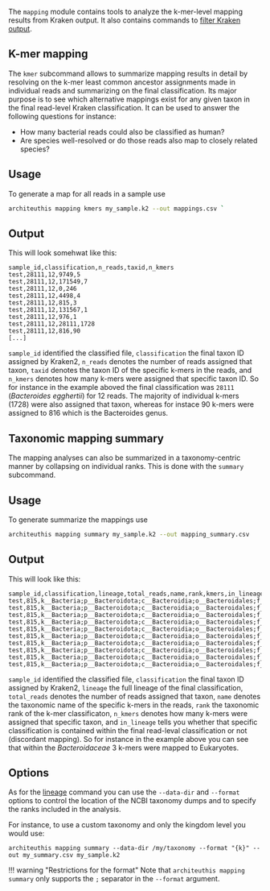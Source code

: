 The `mapping` module contains tools to analyze the k-mer-level mapping results from
Kraken output. It also contains commands to [filter Kraken output](filter.md).

## K-mer mapping

The `kmer` subcommand allows to summarize mapping results in detail by resolving on
the k-mer least common ancestor assignments made in individual reads and summarizing
on the final classification. Its major purpose is to see which alternative mappings
exist for any given taxon in the final read-level Kraken classification. It can be
used to answer the following questions for instance:

- How many bacterial reads could also be classified as human?
- Are species well-resolved or do those reads also map to closely related species?

## Usage

To generate a map for all reads in a sample use

```bash
architeuthis mapping kmers my_sample.k2 --out mappings.csv `
```

## Output

This will look somehwat like this:

```csv
sample_id,classification,n_reads,taxid,n_kmers
test,28111,12,9749,5
test,28111,12,171549,7
test,28111,12,0,246
test,28111,12,4498,4
test,28111,12,815,3
test,28111,12,131567,1
test,28111,12,976,1
test,28111,12,28111,1728
test,28111,12,816,90
[...]
```

`sample_id` identified the classified file, `classification` the final taxon ID assigned
by Kraken2, `n_reads` denotes the number of reads assigned that taxon, `taxid` denotes the
taxon ID of the specific k-mers in the reads, and `n_kmers` denotes how many k-mers were assigned
that specific taxon ID. So for instance in the example aboved the final classification
was `28111` (*Bacteroides egghertii*) for 12 reads. The majority of individual k-mers (1728) were
also assigned that taxon, whereas for instace 90 k-mers were assigned to 816 which is the Bacteroides
genus.

## Taxonomic mapping summary

The mapping analyses can also be summarized in a taxonomy-centric manner by collapsing
on individual ranks. This is done with the `summary` subcommand.

## Usage

To generate summarize the mappings use

```bash
architeuthis mapping summary my_sample.k2 --out mapping_summary.csv
```

## Output

This will look like this:

```csv
sample_id,classification,lineage,total_reads,name,rank,kmers,in_lineage
test,815,k__Bacteria;p__Bacteroidota;c__Bacteroidia;o__Bacteroidales;f__Bacteroidaceae;g__;s__,13,p__Bacteroidota,p,2055,1
test,815,k__Bacteria;p__Bacteroidota;c__Bacteroidia;o__Bacteroidales;f__Bacteroidaceae;g__;s__,13,c__Bacteroidia,c,2055,1
test,815,k__Bacteria;p__Bacteroidota;c__Bacteroidia;o__Bacteroidales;f__Bacteroidaceae;g__;s__,13,o__Bacteroidales,o,2048,1
test,815,k__Bacteria;p__Bacteroidota;c__Bacteroidia;o__Bacteroidales;f__Bacteroidaceae;g__;s__,13,f__Bacteroidaceae,f,1794,1
test,815,k__Bacteria;p__Bacteroidota;c__Bacteroidia;o__Bacteroidales;f__Bacteroidaceae;g__;s__,13,k__Eukaryota,k,3,0
test,815,k__Bacteria;p__Bacteroidota;c__Bacteroidia;o__Bacteroidales;f__Bacteroidaceae;g__;s__,13,o__Fabales,o,3,0
test,815,k__Bacteria;p__Bacteroidota;c__Bacteroidia;o__Bacteroidales;f__Bacteroidaceae;g__;s__,13,f__Fabaceae,f,3,0
test,815,k__Bacteria;p__Bacteroidota;c__Bacteroidia;o__Bacteroidales;f__Bacteroidaceae;g__;s__,13,k__Bacteria,k,2096,1
test,815,k__Bacteria;p__Bacteroidota;c__Bacteroidia;o__Bacteroidales;f__Bacteroidaceae;g__;s__,13,p__Streptophyta,p,3,0
test,815,k__Bacteria;p__Bacteroidota;c__Bacteroidia;o__Bacteroidales;f__Bacteroidaceae;g__;s__,13,c__Magnoliopsida,c,3,0
```

`sample_id` identified the classified file, `classification` the final taxon ID assigned
by Kraken2, `lineage` the full lineage of the final classification,
`total_reads` denotes the number of reads assigned that taxon, `name` denotes the
taxonomic name of the specific k-mers in the reads, `rank` the taxonomic rank of the k-mer classificaton,
`n_kmers` denotes how many k-mers were assigned
that specific taxon, and `in_lineage` tells you whether that specific classification is contained within
the final read-leval classification or not (discordant mapping). So for instance in the example above you can
see that within the *Bacteroidaceae* 3 k-mers were mapped to Eukaryotes.

## Options

As for the [lineage](lineage.md) command you can use the `--data-dir` and `--format` options
to control the location of the NCBI taxonomy dumps and to specify the ranks included in the analysis.

For instance, to use a custom taxonomy and only the kingdom level you would use:

```
architeuthis mapping summary --data-dir /my/taxonomy --format "{k}" --out my_summary.csv my_sample.k2
```

!!! warning "Restrictions for the format"
    Note that `architeuthis mapping summary` only supports the `;` separator in the `--format`
    argument.